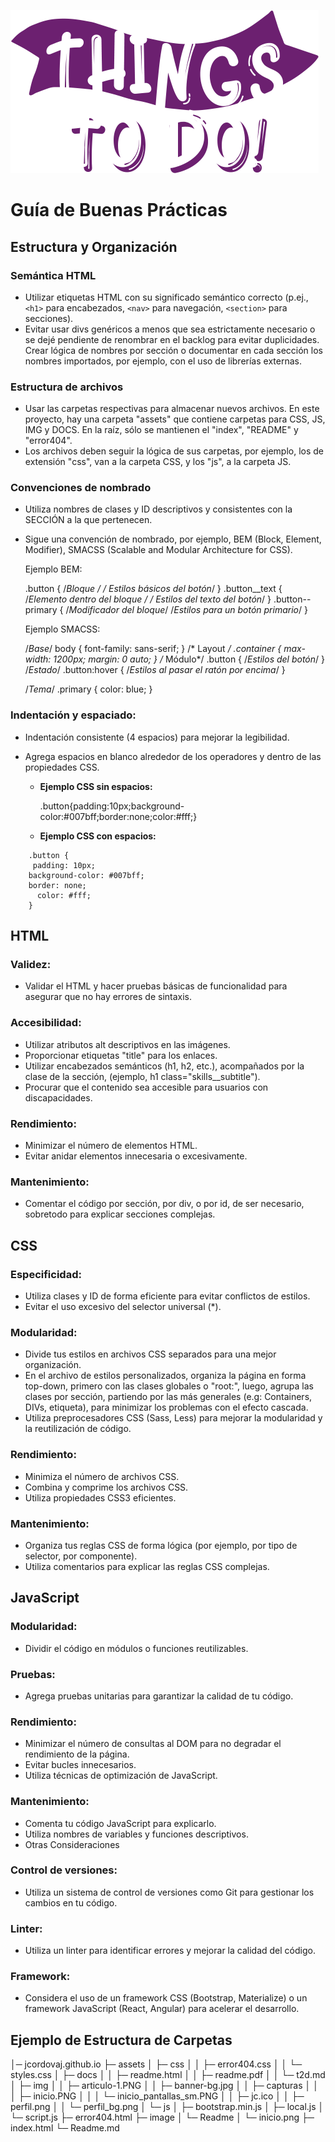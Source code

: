 ![1723511400199](image/buenasPracticas/1723511400199.png)

# Guía de Buenas Prácticas

## Estructura y Organización

### Semántica HTML

* Utilizar etiquetas HTML con su significado semántico correcto (p.ej., `<h1>` para encabezados, `<nav>` para navegación, `<section>` para secciones).
* Evitar usar divs genéricos a menos que sea estrictamente necesario o se dejé pendiente de renombrar en el backlog para evitar duplicidades. Crear lógica de nombres por sección o documentar en cada sección los nombres importados, por ejemplo, con el uso de librerías externas.

### Estructura de archivos

* Usar las carpetas respectivas para almacenar nuevos archivos. En este proyecto, hay una carpeta "assets" que contiene carpetas para CSS, JS, IMG y DOCS. En la raíz, sólo se mantienen el "index", "README" y "error404".
* Los archivos deben seguir la lógica de sus carpetas, por ejemplo, los de extensión "css", van a la carpeta CSS, y los "js", a la carpeta JS.

### Convenciones de nombrado

* Utiliza nombres de clases y ID descriptivos y consistentes con la SECCIÓN a la que pertenecen.
* Sigue una convención de nombrado, por ejemplo, BEM (Block, Element, Modifier), SMACSS (Scalable and Modular Architecture for CSS).

  Ejemplo BEM:

  .button { /*Bloque */
  /* Estilos básicos del botón*/
  }
  .button__text { /*Elemento dentro del bloque */
  /* Estilos del texto del botón*/
  }
  .button--primary { /*Modificador del bloque*/
  /*Estilos para un botón primario*/
  }

  Ejemplo SMACSS:

  /*Base*/
  body {
  font-family: sans-serif;
  }
  /* Layout */
  .container {
  max-width: 1200px;
  margin: 0 auto;
  }
  /* Módulo*/
  .button {
  /*Estilos del botón*/
  }
  /*Estado*/
  .button:hover {
  /*Estilos al pasar el ratón por encima*/
  }

  /*Tema*/
  .primary {
  color: blue;
  }

### Indentación y espaciado:

* Indentación consistente (4 espacios) para mejorar la legibilidad.
* Agrega espacios en blanco alrededor de los operadores y dentro de las propiedades CSS.

  * **Ejemplo CSS sin espacios:**

    .button{padding:10px;background-color:#007bff;border:none;color:#fff;}
  * **Ejemplo CSS con espacios:**

```
	.button {
 	 padding: 10px;
  	background-color: #007bff;
  	border: none;
	  color: #fff;
	}
```

## HTML

### Validez:

* Validar el HTML y hacer pruebas básicas de funcionalidad para asegurar que no hay errores de sintaxis.

### Accesibilidad:

* Utilizar atributos alt descriptivos en las imágenes.
* Proporcionar etiquetas "title" para los enlaces.
* Utilizar encabezados semánticos (h1, h2, etc.), acompañados por la clase de la sección, (ejemplo, h1 class="skills__subtitle").
* Procurar que el contenido sea accesible para usuarios con discapacidades.

### Rendimiento:

* Minimizar el número de elementos HTML.
* Evitar anidar elementos innecesaria o excesivamente.

### Mantenimiento:

* Comentar el código por sección, por div, o por id, de ser necesario, sobretodo para explicar secciones complejas.

## CSS

### Especificidad:

* Utiliza clases y ID de forma eficiente para evitar conflictos de estilos.
* Evitar el uso excesivo del selector universal (*).

### Modularidad:

* Divide tus estilos en archivos CSS separados para una mejor organización.
* En el archivo de estilos personalizados, organiza  la página en forma top-down, primero con las clases globales o "root:", luego, agrupa las clases por sección, partiendo por las más generales (e.g: Containers, DIVs, etiqueta), para minimizar los problemas con el efecto cascada.
* Utiliza preprocesadores CSS (Sass, Less) para mejorar la modularidad y la reutilización de código.

### Rendimiento:

* Minimiza el número de archivos CSS.
* Combina y comprime los archivos CSS.
* Utiliza propiedades CSS3 eficientes.

### Mantenimiento:

* Organiza tus reglas CSS de forma lógica (por ejemplo, por tipo de selector, por componente).
* Utiliza comentarios para explicar las reglas CSS complejas.

## JavaScript

### Modularidad:

* Dividir el código en módulos o funciones reutilizables.

### Pruebas:

* Agrega  pruebas unitarias para garantizar la calidad de tu código.

### Rendimiento:

* Minimizar el número de consultas al DOM para no degradar el rendimiento de la página.
* Evitar bucles innecesarios.
* Utiliza técnicas de optimización de JavaScript.

### Mantenimiento:

* Comenta tu código JavaScript para explicarlo.
* Utiliza nombres de variables y funciones descriptivos.
* Otras Consideraciones

### Control de versiones:

* Utiliza un sistema de control de versiones como Git para gestionar los cambios en tu código.

### Linter:

* Utiliza un linter para identificar errores y mejorar la calidad del código.

### Framework:

* Considera el uso de un framework CSS (Bootstrap, Materialize) o un framework JavaScript (React, Angular) para acelerar el desarrollo.

## Ejemplo de Estructura de Carpetas

│─ jcordovaj.github.io
  ├─ assets
  │  ├─ css
  │  │  ├─ error404.css
  │  │  └─ styles.css
  │  ├─ docs
  │  │  ├─ readme.html
  │  │  ├─ readme.pdf
  │  │  └─ t2d.md
  │  ├─ img
  │  │  ├─ articulo-1.PNG
  │  │  ├─ banner-bg.jpg
  │  │  ├─ capturas
  │  │  │  ├─ inicio.PNG
  │  │  │  └─ inicio_pantallas_sm.PNG
  │  │  ├─ jc.ico
  │  │  ├─ perfil.png
  │  │  └─ perfil_bg.png
  │  └─ js
  │     ├─ bootstrap.min.js
  │     ├─ local.js
  │     └─ script.js
  ├─ error404.html
  ├─ image
  │  └─ Readme
  │     └─ inicio.png
  ├─ index.html
  └─ Readme.md
